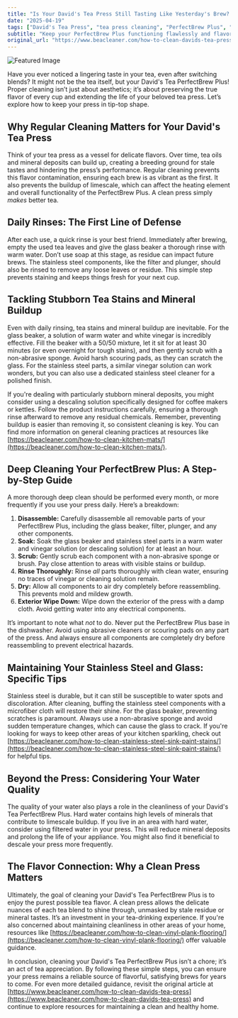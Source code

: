 ```yaml
---
title: "Is Your David's Tea Press Still Tasting Like Yesterday's Brew? A Deep Dive into Cleaning"
date: "2025-04-19"
tags: ["David's Tea Press", "tea press cleaning", "PerfectBrew Plus", "tea stains", "cleaning tea equipment"]
subtitle: "Keep your PerfectBrew Plus functioning flawlessly and flavor-fresh with this comprehensive cleaning guide."
original_url: "https://www.beacleaner.com/how-to-clean-davids-tea-press"
---
```




![Featured Image](https://res.cloudinary.com/dnm0udlvz/image/upload/v1745050789/article_image_62_nkifb5.jpg)

Have you ever noticed a lingering taste in your tea, even after switching blends? It might not be the tea itself, but your David's Tea PerfectBrew Plus! Proper cleaning isn’t just about aesthetics; it’s about preserving the true flavor of every cup and extending the life of your beloved tea press. Let’s explore how to keep your press in tip-top shape.

## Why Regular Cleaning Matters for Your David's Tea Press

Think of your tea press as a vessel for delicate flavors. Over time, tea oils and mineral deposits can build up, creating a breeding ground for stale tastes and hindering the press’s performance. Regular cleaning prevents this flavor contamination, ensuring each brew is as vibrant as the first. It also prevents the buildup of limescale, which can affect the heating element and overall functionality of the PerfectBrew Plus. A clean press simply *makes* better tea. 

## Daily Rinses: The First Line of Defense

After each use, a quick rinse is your best friend. Immediately after brewing, empty the used tea leaves and give the glass beaker a thorough rinse with warm water. Don’t use soap at this stage, as residue can impact future brews. The stainless steel components, like the filter and plunger, should also be rinsed to remove any loose leaves or residue. This simple step prevents staining and keeps things fresh for your next cup. 

## Tackling Stubborn Tea Stains and Mineral Buildup

Even with daily rinsing, tea stains and mineral buildup are inevitable. For the glass beaker, a solution of warm water and white vinegar is incredibly effective. Fill the beaker with a 50/50 mixture, let it sit for at least 30 minutes (or even overnight for tough stains), and then gently scrub with a non-abrasive sponge. Avoid harsh scouring pads, as they can scratch the glass. For the stainless steel parts, a similar vinegar solution can work wonders, but you can also use a dedicated stainless steel cleaner for a polished finish. 

If you're dealing with particularly stubborn mineral deposits, you might consider using a descaling solution specifically designed for coffee makers or kettles. Follow the product instructions carefully, ensuring a thorough rinse afterward to remove any residual chemicals. Remember, preventing buildup is easier than removing it, so consistent cleaning is key. You can find more information on general cleaning practices at resources like [https://beacleaner.com/how-to-clean-kitchen-mats/](https://beacleaner.com/how-to-clean-kitchen-mats/).

## Deep Cleaning Your PerfectBrew Plus: A Step-by-Step Guide

A more thorough deep clean should be performed every month, or more frequently if you use your press daily. Here’s a breakdown:

1. **Disassemble:** Carefully disassemble all removable parts of your PerfectBrew Plus, including the glass beaker, filter, plunger, and any other components.
2. **Soak:** Soak the glass beaker and stainless steel parts in a warm water and vinegar solution (or descaling solution) for at least an hour.
3. **Scrub:** Gently scrub each component with a non-abrasive sponge or brush. Pay close attention to areas with visible stains or buildup.
4. **Rinse Thoroughly:** Rinse *all* parts thoroughly with clean water, ensuring no traces of vinegar or cleaning solution remain.
5. **Dry:** Allow all components to air dry completely before reassembling. This prevents mold and mildew growth.
6. **Exterior Wipe Down:** Wipe down the exterior of the press with a damp cloth. Avoid getting water into any electrical components.

It’s important to note what *not* to do. Never put the PerfectBrew Plus base in the dishwasher. Avoid using abrasive cleaners or scouring pads on any part of the press. And always ensure all components are completely dry before reassembling to prevent electrical hazards. 

## Maintaining Your Stainless Steel and Glass: Specific Tips

Stainless steel is durable, but it can still be susceptible to water spots and discoloration. After cleaning, buffing the stainless steel components with a microfiber cloth will restore their shine. For the glass beaker, preventing scratches is paramount. Always use a non-abrasive sponge and avoid sudden temperature changes, which can cause the glass to crack. If you're looking for ways to keep other areas of your kitchen sparkling, check out [https://beacleaner.com/how-to-clean-stainless-steel-sink-paint-stains/](https://beacleaner.com/how-to-clean-stainless-steel-sink-paint-stains/) for helpful tips.

## Beyond the Press: Considering Your Water Quality

The quality of your water also plays a role in the cleanliness of your David's Tea PerfectBrew Plus. Hard water contains high levels of minerals that contribute to limescale buildup. If you live in an area with hard water, consider using filtered water in your press. This will reduce mineral deposits and prolong the life of your appliance. You might also find it beneficial to descale your press more frequently.

## The Flavor Connection: Why a Clean Press Matters

Ultimately, the goal of cleaning your David's Tea PerfectBrew Plus is to enjoy the purest possible tea flavor. A clean press allows the delicate nuances of each tea blend to shine through, unmasked by stale residue or mineral tastes. It’s an investment in your tea-drinking experience. If you're also concerned about maintaining cleanliness in other areas of your home, resources like [https://beacleaner.com/how-to-clean-vinyl-plank-flooring/](https://beacleaner.com/how-to-clean-vinyl-plank-flooring/) offer valuable guidance.

In conclusion, cleaning your David's Tea PerfectBrew Plus isn’t a chore; it’s an act of tea appreciation. By following these simple steps, you can ensure your press remains a reliable source of flavorful, satisfying brews for years to come. For even more detailed guidance, revisit the original article at [https://www.beacleaner.com/how-to-clean-davids-tea-press](https://www.beacleaner.com/how-to-clean-davids-tea-press) and continue to explore resources for maintaining a clean and healthy home.